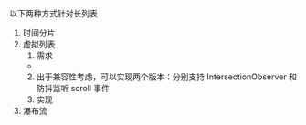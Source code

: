 以下两种方式针对长列表

1. 时间分片
2. 虚拟列表
   1. 需求
   -
   2. 出于兼容性考虑，可以实现两个版本：分别支持 IntersectionObserver 和防抖监听 scroll 事件
   3. 实现
3. 瀑布流
